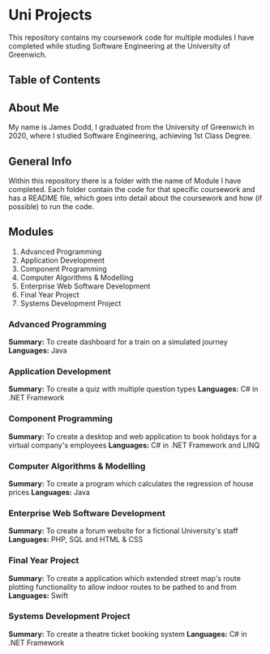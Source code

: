 # Uni Projects

This repository contains my coursework code for multiple modules I have completed while studing Software Engineering at the University of Greenwich.  


## Table of Contents


## About Me
My name is James Dodd, I graduated from the University of Greenwich in 2020, where I studied Software Engineering, achieving 1st Class Degree.


## General Info
Within this repository there is a folder with the name of Module I have completed.  Each folder contain the code for that specific coursework and has a README file, which goes into detail about the coursework and how (if possible) to run the code.  


## Modules
1. Advanced Programming
2. Application Development
3. Component Programming
4. Computer Algorithms & Modelling
5. Enterprise Web Software Development
6. Final Year Project
7. Systems Development Project


### Advanced Programming
__Summary:__ To create dashboard for a train on a simulated journey
__Languages:__ Java


### Application Development
__Summary:__ To create a quiz with multiple question types
__Languages:__ C# in .NET Framework


### Component Programming
__Summary:__ To create a desktop and web application to book holidays for a virtual company's employees
__Languages:__ C# in .NET Framework and LINQ


### Computer Algorithms & Modelling
__Summary:__ To create a program which calculates the regression of house prices
__Languages:__ Java


### Enterprise Web Software Development
__Summary:__ To create a forum website for a fictional University's staff
__Languages:__ PHP, SQL and HTML & CSS


### Final Year Project
__Summary:__ To create a application which extended street map's route plotting functionality to allow indoor routes to be pathed to and from
__Languages:__ Swift


### Systems Development Project
__Summary:__ To create a theatre ticket booking system
__Languages:__ C# in .NET Framework
